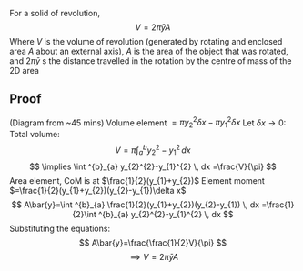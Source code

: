 For a solid of revolution,
$$
V=2\pi \bar{y}A
$$
Where $V$ is the volume of revolution (generated by rotating and enclosed area $A$ about an external axis), $A$ is the area of the object that was rotated, and $2\pi \bar{y}$ s the distance travelled in the rotation by the centre of mass of the 2D area
## Proof
(Diagram from ~45 mins)
Volume element $=\pi y_{2}^{2}\delta x-\pi y_{1}^{2}\delta x$
Let $\delta x\to 0$:
Total volume:
$$
V=\pi \int ^{b}_{a} y_{2}^{2}-y_{1}^{2} \, dx 
$$
$$
\implies \int ^{b}_{a} y_{2}^{2}-y_{1}^{2} \, dx =\frac{V}{\pi}
$$
Area element, CoM is at $\frac{1}{2}(y_{1}+y_{2})$
Element moment $=\frac{1}{2}(y_{1}+y_{2})(y_{2}-y_{1})\delta x$
$$
A\bar{y}=\int ^{b}_{a} \frac{1}{2}(y_{1}+y_{2})(y_{2}-y_{1}) \, dx =\frac{1}{2}\int ^{b}_{a} y_{2}^{2}-y_{1}^{2} \, dx 
$$
Substituting the equations:
$$
A\bar{y}=\frac{\frac{1}{2}V}{\pi}
$$
$$
\implies V=2\pi \bar{y}A
$$


